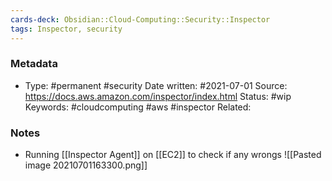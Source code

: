 ```yaml
---
cards-deck: Obsidian::Cloud-Computing::Security::Inspector
tags: Inspector, security
---
```

### Metadata

-  Type: #permanent #security
    Date written: #2021-07-01
    Source:  https://docs.aws.amazon.com/inspector/index.html
    Status: #wip 
    Keywords:  #cloudcomputing #aws #inspector
	Related:
	
### Notes
- Running [[Inspector Agent]] on [[EC2]]  to check if any wrongs
![[Pasted image 20210701163300.png]]